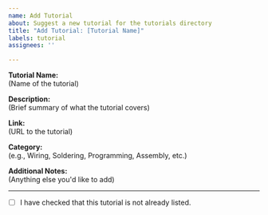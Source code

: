 ```yaml
---
name: Add Tutorial
about: Suggest a new tutorial for the tutorials directory
title: "Add Tutorial: [Tutorial Name]"
labels: tutorial
assignees: ''

---
```


**Tutorial Name:**  
(Name of the tutorial)

**Description:**  
(Brief summary of what the tutorial covers)

**Link:**  
(URL to the tutorial)

**Category:**  
(e.g., Wiring, Soldering, Programming, Assembly, etc.)

**Additional Notes:**  
(Anything else you'd like to add)

---

- [ ] I have checked that this tutorial is not already listed.